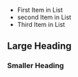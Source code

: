 * First Item in List
* second Item in List
* Third Item in List

## Large Heading
### Smaller Heading
